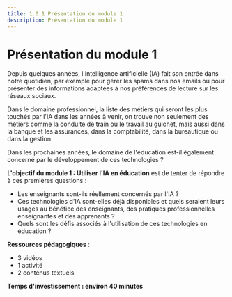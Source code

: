 ```yaml
---
title: 1.0.1 Présentation du module 1
description: Présentation du module 1
---
```

# Présentation du module 1
Depuis quelques années, l'intelligence artificielle (IA) fait son entrée dans notre quotidien, par exemple pour gérer les spams dans nos emails ou pour présenter des informations adaptées à nos préférences de lecture sur les réseaux sociaux.

Dans le domaine professionnel, la liste des métiers qui seront les plus touchés par l'IA dans les années à venir, on trouve non seulement des métiers comme la conduite de train ou le travail au guichet, mais aussi dans la banque et les assurances, dans la comptabilité, dans la bureautique ou dans la gestion.

Dans les prochaines années, le domaine de l'éducation est-il également concerné par le développement de ces technologies ?

**L'objectif du module 1 : Utiliser l'IA en éducation** est de tenter de répondre à ces premières questions :

- Les enseignants sont-ils réellement concernés par l'IA ?
- Ces technologies d'IA sont-elles déjà disponibles et quels seraient leurs usages au bénéfice des enseignants, des pratiques professionnelles enseignantes et des apprenants ?
- Quels sont les défis associés à l'utilisation de ces technologies en éducation ?

**Ressources pédagogiques** :

- 3 vidéos
- 1 activité
- 2 contenus textuels

**Temps d'investissement : environ 40 minutes**
